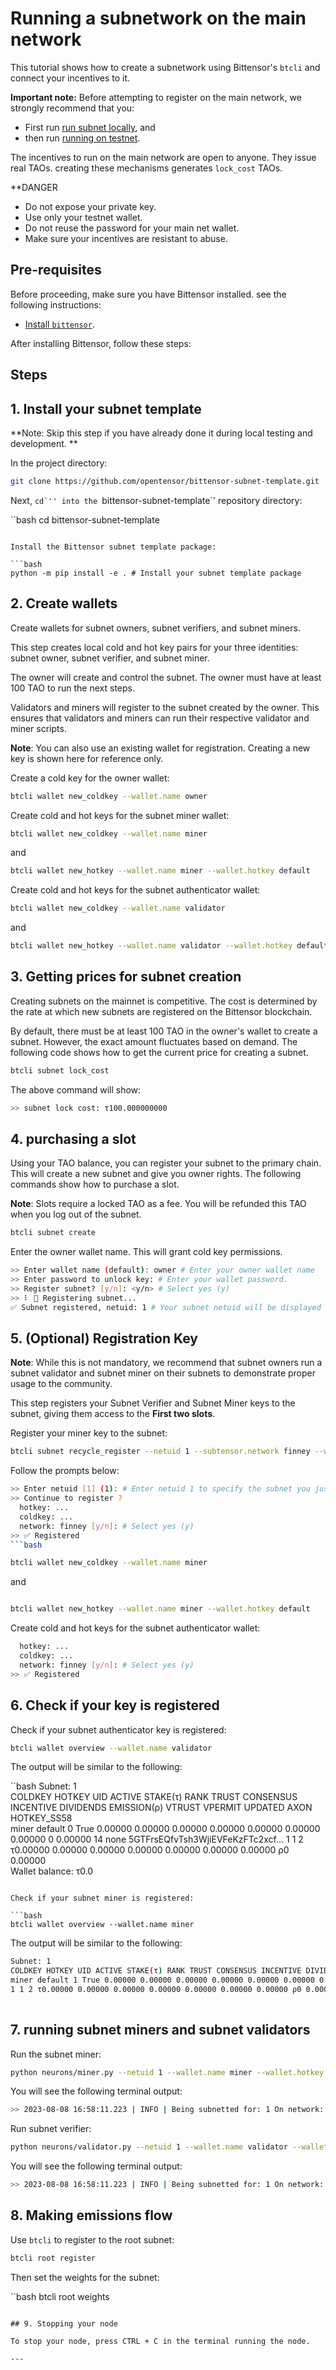 # Running a subnetwork on the main network

This tutorial shows how to create a subnetwork using Bittensor's `btcli` and connect your incentives to it.

**Important note:** Before attempting to register on the main network, we strongly recommend that you:
- First run [run subnet locally](running_on_staging.md), and
- then run [running on testnet](running_on_testnet.md).

The incentives to run on the main network are open to anyone. They issue real TAOs. creating these mechanisms generates `lock_cost` TAOs.

**DANGER
- Do not expose your private key.
- Use only your testnet wallet.
- Do not reuse the password for your main net wallet.
- Make sure your incentives are resistant to abuse.

## Pre-requisites

Before proceeding, make sure you have Bittensor installed. see the following instructions:

- [Install `bittensor`](https://github.com/opentensor/bittensor#install).

After installing Bittensor, follow these steps:

## Steps

## 1. Install your subnet template

**Note: Skip this step if you have already done it during local testing and development. **

In the project directory:

```bash
git clone https://github.com/opentensor/bittensor-subnet-template.git 
```

Next, ``cd`'' into the ``bittensor-subnet-template`' repository directory:

``bash
cd bittensor-subnet-template
```

Install the Bittensor subnet template package:

```bash
python -m pip install -e . # Install your subnet template package
```

## 2. Create wallets

Create wallets for subnet owners, subnet verifiers, and subnet miners.

This step creates local cold and hot key pairs for your three identities: subnet owner, subnet verifier, and subnet miner.

The owner will create and control the subnet. The owner must have at least 100 TAO to run the next steps.

Validators and miners will register to the subnet created by the owner. This ensures that validators and miners can run their respective validator and miner scripts.

**Note**: You can also use an existing wallet for registration. Creating a new key is shown here for reference only.

Create a cold key for the owner wallet:

```bash
btcli wallet new_coldkey --wallet.name owner
```

Create cold and hot keys for the subnet miner wallet:
```bash
btcli wallet new_coldkey --wallet.name miner
```

and

```bash
btcli wallet new_hotkey --wallet.name miner --wallet.hotkey default
```

Create cold and hot keys for the subnet authenticator wallet:

```bash
btcli wallet new_coldkey --wallet.name validator
```

and

```bash
btcli wallet new_hotkey --wallet.name validator --wallet.hotkey default
```

## 3. Getting prices for subnet creation

Creating subnets on the mainnet is competitive. The cost is determined by the rate at which new subnets are registered on the Bittensor blockchain.

By default, there must be at least 100 TAO in the owner's wallet to create a subnet. However, the exact amount fluctuates based on demand. The following code shows how to get the current price for creating a subnet.

```bash
btcli subnet lock_cost 
```

The above command will show:

```bash
>> subnet lock cost: τ100.000000000
```

## 4. purchasing a slot

Using your TAO balance, you can register your subnet to the primary chain. This will create a new subnet and give you owner rights. The following commands show how to purchase a slot.

**Note**: Slots require a locked TAO as a fee. You will be refunded this TAO when you log out of the subnet.

```bash
btcli subnet create  
```

Enter the owner wallet name. This will grant cold key permissions.

```bash
>> Enter wallet name (default): owner # Enter your owner wallet name
>> Enter password to unlock key: # Enter your wallet password.
>> Register subnet? [y/n]: <y/n> # Select yes (y)
>> ⠇ 📡 Registering subnet...
✅ Subnet registered, netuid: 1 # Your subnet netuid will be displayed here, note down this information for future reference.
```

## 5. (Optional) Registration Key

**Note**: While this is not mandatory, we recommend that subnet owners run a subnet validator and subnet miner on their subnets to demonstrate proper usage to the community.

This step registers your Subnet Verifier and Subnet Miner keys to the subnet, giving them access to the **First two slots**.

Register your miner key to the subnet:

```bash
btcli subnet recycle_register --netuid 1 --subtensor.network finney --wallet.name miner --wallet.hotkey default
```

Follow the prompts below:

```bash
>> Enter netuid [1] (1): # Enter netuid 1 to specify the subnet you just created.
>> Continue to register ?
  hotkey: ...
  coldkey: ...
  network: finney [y/n]: # Select yes (y)
>> ✅ Registered
```bash

btcli wallet new_coldkey --wallet.name miner

```
and
```bash

btcli wallet new_hotkey --wallet.name miner --wallet.hotkey default

```
Create cold and hot keys for the subnet authenticator wallet:
```bash
  hotkey: ...
  coldkey: ...
  network: finney [y/n]: # Select yes (y)
>> ✅ Registered
```
## 6. Check if your key is registered

Check if your subnet authenticator key is registered:

```bash
btcli wallet overview --wallet.name validator 
```

The output will be similar to the following:

``bash
Subnet: 1                                                                                                                                                                
COLDKEY HOTKEY UID ACTIVE STAKE(τ) RANK TRUST CONSENSUS INCENTIVE DIVIDENDS EMISSION(ρ) VTRUST VPERMIT UPDATED AXON HOTKEY_SS58                    
miner default 0 True 0.00000 0.00000 0.00000 0.00000 0.00000 0.00000 0.00000 0 0.00000 14 none 5GTFrsEQfvTsh3WjiEVFeKzFTc2xcf...
1 1 2 τ0.00000 0.00000 0.00000 0.00000 0.00000 0.00000 0.00000 ρ0 0.00000                                                         
                                                                          Wallet balance: τ0.0         
```

Check if your subnet miner is registered:

```bash
btcli wallet overview --wallet.name miner 
```

The output will be similar to the following:

```bash
Subnet: 1                                                                                                                                                                
COLDKEY HOTKEY UID ACTIVE STAKE(τ) RANK TRUST CONSENSUS INCENTIVE DIVIDENDS EMISSION(ρ) VTRUST VPERMIT UPDATED AXON HOTKEY_SS58                    
miner default 1 True 0.00000 0.00000 0.00000 0.00000 0.00000 0.00000 0.00000 0 0.00000 14 none 5GTFrsEQfvTsh3WjiEVFeKzFTc2xcf...
1 1 2 τ0.00000 0.00000 0.00000 0.00000 0.00000 0.00000 0.00000 ρ0 0.00000                                                         
                                                                          Wallet balance: τ0.0   
```

## 7. running subnet miners and subnet validators

Run the subnet miner:

```bash
python neurons/miner.py --netuid 1 --wallet.name miner --wallet.hotkey default --logging.debug
```

You will see the following terminal output:

```bash
>> 2023-08-08 16:58:11.223 | INFO | Being subnetted for: 1 On network: wss://entrypoint-finney.opentensor.ai:443 Running the miner, configuring: ...
```

Run subnet verifier:

```bash
python neurons/validator.py --netuid 1 --wallet.name validator --wallet.hotkey default --logging.debug
```

You will see the following terminal output:

```bash
>> 2023-08-08 16:58:11.223 | INFO | Being subnetted for: 1 On network: wss://entrypoint-finney.opentensor.ai:443 Running the validator with configuration: ...
```

## 8. Making emissions flow

Use ``btcli`` to register to the root subnet:

```bash
btcli root register 
```

Then set the weights for the subnet:

``bash
btcli root weights 
```

## 9. Stopping your node

To stop your node, press CTRL + C in the terminal running the node.

---